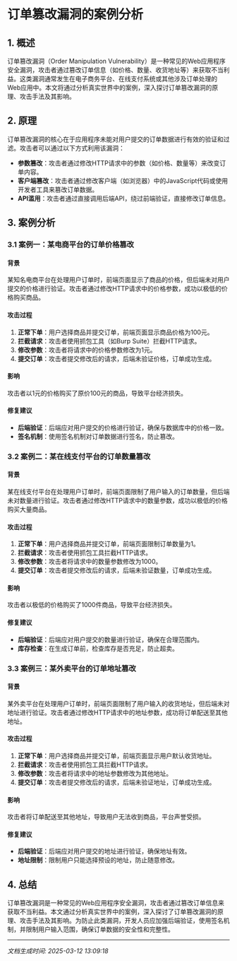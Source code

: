 # 订单篡改漏洞的案例分析

## 1. 概述

订单篡改漏洞（Order Manipulation Vulnerability）是一种常见的Web应用程序安全漏洞，攻击者通过篡改订单信息（如价格、数量、收货地址等）来获取不当利益。这类漏洞通常发生在电子商务平台、在线支付系统或其他涉及订单处理的Web应用中。本文将通过分析真实世界中的案例，深入探讨订单篡改漏洞的原理、攻击手法及其影响。

## 2. 原理

订单篡改漏洞的核心在于应用程序未能对用户提交的订单数据进行有效的验证和过滤。攻击者可以通过以下方式利用该漏洞：

- **参数篡改**：攻击者通过修改HTTP请求中的参数（如价格、数量等）来改变订单内容。
- **客户端篡改**：攻击者通过修改客户端（如浏览器）中的JavaScript代码或使用开发者工具来篡改订单数据。
- **API滥用**：攻击者通过直接调用后端API，绕过前端验证，直接修改订单信息。

## 3. 案例分析

### 3.1 案例一：某电商平台的订单价格篡改

#### 背景
某知名电商平台在处理用户订单时，前端页面显示了商品的价格，但后端未对用户提交的价格进行验证。攻击者通过修改HTTP请求中的价格参数，成功以极低的价格购买商品。

#### 攻击过程
1. **正常下单**：用户选择商品并提交订单，前端页面显示商品价格为100元。
2. **拦截请求**：攻击者使用抓包工具（如Burp Suite）拦截HTTP请求。
3. **修改参数**：攻击者将请求中的价格参数修改为1元。
4. **提交订单**：攻击者提交修改后的请求，后端未验证价格，订单成功生成。

#### 影响
攻击者以1元的价格购买了原价100元的商品，导致平台经济损失。

#### 修复建议
- **后端验证**：后端应对用户提交的价格进行验证，确保与数据库中的价格一致。
- **签名机制**：使用签名机制对订单数据进行签名，防止篡改。

### 3.2 案例二：某在线支付平台的订单数量篡改

#### 背景
某在线支付平台在处理用户订单时，前端页面限制了用户输入的订单数量，但后端未对数量进行验证。攻击者通过修改HTTP请求中的数量参数，成功以极低的价格购买大量商品。

#### 攻击过程
1. **正常下单**：用户选择商品并提交订单，前端页面限制订单数量为1。
2. **拦截请求**：攻击者使用抓包工具拦截HTTP请求。
3. **修改参数**：攻击者将请求中的数量参数修改为1000。
4. **提交订单**：攻击者提交修改后的请求，后端未验证数量，订单成功生成。

#### 影响
攻击者以极低的价格购买了1000件商品，导致平台经济损失。

#### 修复建议
- **后端验证**：后端应对用户提交的数量进行验证，确保在合理范围内。
- **库存检查**：在生成订单前，检查库存是否充足，防止超卖。

### 3.3 案例三：某外卖平台的订单地址篡改

#### 背景
某外卖平台在处理用户订单时，前端页面限制了用户输入的收货地址，但后端未对地址进行验证。攻击者通过修改HTTP请求中的地址参数，成功将订单配送至其他地址。

#### 攻击过程
1. **正常下单**：用户选择商品并提交订单，前端页面显示用户默认收货地址。
2. **拦截请求**：攻击者使用抓包工具拦截HTTP请求。
3. **修改参数**：攻击者将请求中的地址参数修改为其他地址。
4. **提交订单**：攻击者提交修改后的请求，后端未验证地址，订单成功生成。

#### 影响
攻击者将订单配送至其他地址，导致用户无法收到商品，平台声誉受损。

#### 修复建议
- **后端验证**：后端应对用户提交的地址进行验证，确保地址有效。
- **地址限制**：限制用户只能选择预设的地址，防止随意修改。

## 4. 总结

订单篡改漏洞是一种常见的Web应用程序安全漏洞，攻击者通过篡改订单信息来获取不当利益。本文通过分析真实世界中的案例，深入探讨了订单篡改漏洞的原理、攻击手法及其影响。为防止此类漏洞，开发人员应加强后端验证，使用签名机制，并限制用户输入范围，确保订单数据的安全性和完整性。

---

*文档生成时间: 2025-03-12 13:09:18*
